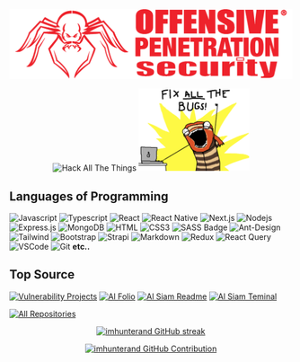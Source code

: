 <img src="https://github.com/imhunterand/imhunterand/blob/main/logo300.png" alt="Hero Image"> 
<p align="center">
  <img width="39%" src="https://i.kym-cdn.com/photos/images/original/001/209/715/032.png" alt="Hack All The Things" />
  <img width="39%" src="https://raw.githubusercontent.com/streghstreek/streghstreek/main/fix.png" alt="Paris" class="left"  alt="Hack All The Things" />
</p>

   
## Languages of Programming

![Javascript](https://img.shields.io/badge/Javascript-F0DB4F?style=for-the-badge&labelColor=black&logo=javascript&logoColor=F0DB4F)
![Typescript](https://img.shields.io/badge/Typescript-007acc?style=for-the-badge&labelColor=black&logo=typescript&logoColor=007acc)
![React](https://img.shields.io/badge/-React-61DBFB?style=for-the-badge&labelColor=black&logo=react&logoColor=61DBFB)
![React Native](https://img.shields.io/badge/React_Native-20232A?style=for-the-badge&logo=react&logoColor=61DAFB)
![Next.js](https://img.shields.io/badge/next.js-000000?style=for-the-badge&logo=nextdotjs&logoColor=white)
![Nodejs](https://img.shields.io/badge/Nodejs-3C873A?style=for-the-badge&labelColor=black&logo=node.js&logoColor=3C873A)
![Express.js](https://img.shields.io/badge/Express.js-000000?style=for-the-badge&logo=express&logoColor=white)
![MongoDB](https://img.shields.io/badge/MongoDB-4EA94B?style=for-the-badge&logo=mongodb&logoColor=white)
![HTML](https://img.shields.io/badge/HTML5-E34F26?style=for-the-badge&logo=html5&logoColor=white)
![CSS3](https://img.shields.io/badge/CSS3-1572B6?style=for-the-badge&logo=css3&logoColor=white)
![SASS Badge](https://img.shields.io/badge/Sass-CC6699?style=for-the-badge&logo=sass&logoColor=white)
![Ant-Design](https://img.shields.io/badge/AntDesign-0170FE?style=for-the-badge&logo=antdesign&logoColor=white)
![Tailwind](https://img.shields.io/badge/Tailwind_CSS-092749?style=for-the-badge&logo=tailwindcss&logoColor=06B6D4&labelColor=000000)
![Bootstrap](https://img.shields.io/badge/Bootstrap-563D7C?style=for-the-badge&logo=bootstrap&logoColor=white)
![Strapi](https://img.shields.io/badge/strapi-2E7EEA?style=for-the-badge&logo=strapi&logoColor=white)
![Markdown](https://img.shields.io/badge/Markdown-000000?style=for-the-badge&logo=markdown&logoColor=white)
![Redux](https://img.shields.io/badge/Redux-593D88?style=for-the-badge&logo=redux&logoColor=white)
![React Query](https://img.shields.io/badge/-React_Query-FF4154?style=for-the-badge&logo=react%20query&logoColor=white)
![VSCode](https://img.shields.io/badge/Visual_Studio-0078d7?style=for-the-badge&logo=visual%20studio&logoColor=white)
![Git](https://img.shields.io/badge/Git-F05032?style=for-the-badge&logo=git&logoColor=white)
**etc..**

## Top Source 
[![Vulnerability Projects](https://github-readme-stats.vercel.app/api/pin/?username=imhunterand&repo=ApachSAL&border_color=FF4233&bg_color=0D1117&title_color=C9D1D9&text_color=8B949E&icon_color=04FF00)](https://github.com/imhunterand/ApachSAL)
[![Al Folio](https://github-readme-stats.vercel.app/api/pin/?username=imhunterand&repo=subton&border_color=FF4233&bg_color=0D1117&title_color=C9D1D9&text_color=8B949E&icon_color=04FF00)](https://github.com/imhunterand/subton)
[![Al Siam Readme](https://github-readme-stats.vercel.app/api/pin/?username=imhunterand&repo=shoscan-cli&border_color=04FF00&bg_color=0D1117&title_color=C9D1D9&text_color=8B949E&icon_color=04FF00)](https://github.com/imhunterand/shoscan-cli)
[![Al Siam Teminal](https://github-readme-stats.vercel.app/api/pin/?username=imhunterand&repo=PPV-Publish-Feature&border_color=04FF00&bg_color=0D1117&title_color=C9D1D9&text_color=8B949E&icon_color=04FF00)](https://github.com/imhunterand/PPV-Publish-Feature)

<p align="left">
  <a href="https://github.com/imhunterand?tab=repositories" target="_blank"><img alt="All Repositories" title="All Repositories" src="https://img.shields.io/badge/-All%20Repos-2962FF?style=for-the-badge&logo=koding&logoColor=white"/></a>
</p>


<p align="center">
  <a href="https://github.com/imhunterand">
    <img src="https://github-readme-streak-stats.herokuapp.com?user=imhunterand&theme=github-dark&mode=weekly&card_width=500" alt="imhunterand GitHub streak"/>
  </a>
</p>

<p align="center">
  <a href="https://github.com/imhunterand">
    <img src="http://github-profile-summary-cards.vercel.app/api/cards/profile-details?username=imhunterand&theme=github_dark" alt="imhunterand GitHub Contribution"/>
  </a>
</p>
